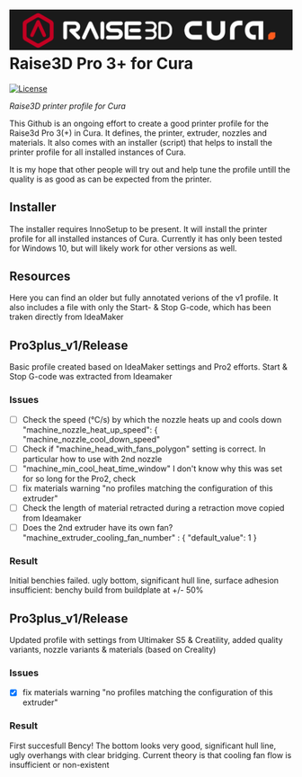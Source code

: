 ![Raise3D 3 Pro for Cura logo](/Resources/logo.png?raw=true )
Raise3D Pro 3+ for Cura
====================
[![License](https://img.shields.io/badge/license-MIT%20License-blue.svg)](http://doge.mit-license.org)

*Raise3D printer profile for Cura*

This Github is an ongoing effort to create a good printer profile for the Raise3d Pro 3(+) in Cura. It defines, the printer, extruder, nozzles and materials. It also comes with an installer (script) that helps to install the printer profile for all installed instances of Cura. 

It is my hope that other people will try out and help tune the profile untill the quality is as good as can be expected from the printer.

## Installer
The installer requires InnoSetup to be present. It will  install the printer profile for all installed instances of Cura. Currently it has only been tested for Windows 10, but will likely work for other versions as well.  

## Resources
Here you can find an older but fully annotated verions of the  v1 profile. It also includes a file with only the Start- & Stop G-code, which has been traken directly from IdeaMaker

## Pro3plus_v1/Release
Basic profile created based on IdeaMaker settings and Pro2 efforts. Start & Stop G-code was extracted from Ideamaker

### Issues 
- [ ] Check the speed (°C/s) by which the nozzle heats up and cools down 
   "machine_nozzle_heat_up_speed": {
   "machine_nozzle_cool_down_speed"
- [ ] Check if "machine_head_with_fans_polygon" setting is correct. In particular how to use with 2nd nozzle
- [ ] "machine_min_cool_heat_time_window" I don't know why this was set for so long for the Pro2, check      
- [ ] fix materials warning  "no profiles matching the configuration of this extruder"
- [ ] Check the length of material retracted during a retraction move copied from Ideamaker
- [ ] Does the 2nd extruder have its own fan?  "machine_extruder_cooling_fan_number" : { "default_value": 1 }

### Result
Initial benchies failed.  ugly bottom, significant hull line, surface adhesion insufficient: benchy build from buildplate at +/- 50%

## Pro3plus_v1/Release
Updated profile with settings from Ultimaker S5 & Creatility, added quality variants, nozzle variants & materials (based on Creality)

### Issues 
- [X] fix materials warning  "no profiles matching the configuration of this extruder"

### Result
First succesfull Bency! The bottom looks very good, significant hull line, ugly overhangs with clear bridging. Current theory is that cooling fan flow is insufficient or non-existent



